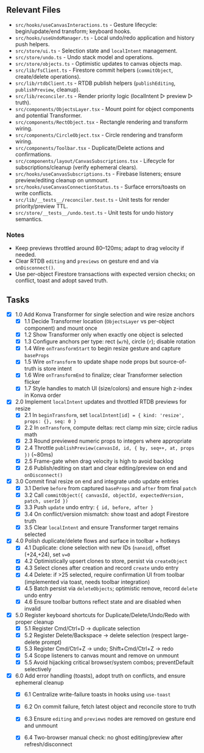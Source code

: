 ## Relevant Files

- `src/hooks/useCanvasInteractions.ts` - Gesture lifecycle: begin/update/end transform; keyboard hooks.
- `src/hooks/useUndoManager.ts` - Local undo/redo application and history push helpers.
- `src/store/ui.ts` - Selection state and `localIntent` management.
- `src/store/undo.ts` - Undo stack model and operations.
- `src/store/objects.ts` - Optimistic updates to canvas objects map.
- `src/lib/fsClient.ts` - Firestore commit helpers (`commitObject`, create/delete operations).
- `src/lib/rtdbClient.ts` - RTDB publish helpers (`publishEditing`, `publishPreview`, cleanup).
- `src/lib/reconciler.ts` - Render priority logic (localIntent ▷ preview ▷ truth).
- `src/components/ObjectsLayer.tsx` - Mount point for object components and potential Transformer.
- `src/components/RectObject.tsx` - Rectangle rendering and transform wiring.
- `src/components/CircleObject.tsx` - Circle rendering and transform wiring.
- `src/components/Toolbar.tsx` - Duplicate/Delete actions and confirmations.
- `src/components/layout/CanvasSubscriptions.tsx` - Lifecycle for subscriptions/cleanup (verify ephemeral clears).
- `src/hooks/useCanvasSubscriptions.ts` - Firebase listeners; ensure preview/editing cleanup on unmount.
- `src/hooks/useCanvasConnectionStatus.ts` - Surface errors/toasts on write conflicts.
- `src/lib/__tests__/reconciler.test.ts` - Unit tests for render priority/preview TTL.
- `src/store/__tests__/undo.test.ts` - Unit tests for undo history semantics.

### Notes

- Keep previews throttled around 80–120ms; adapt to drag velocity if needed.
- Clear RTDB `editing` and `previews` on gesture end and via `onDisconnect()`.
- Use per-object Firestore transactions with expected version checks; on conflict, toast and adopt saved truth.

## Tasks

- [x] 1.0 Add Konva Transformer for single selection and wire resize anchors
  - [x] 1.1 Decide Transformer location (`ObjectsLayer` vs per-object component) and mount once
  - [x] 1.2 Show Transformer only when exactly one object is selected
  - [x] 1.3 Configure anchors per type: rect (`w/h`), circle (`r`); disable rotation
  - [x] 1.4 Wire `onTransformStart` to begin resize gesture and capture `baseProps`
  - [x] 1.5 Wire `onTransform` to update shape node props but source-of-truth is store intent
  - [x] 1.6 Wire `onTransformEnd` to finalize; clear Transformer selection flicker
  - [x] 1.7 Style handles to match UI (size/colors) and ensure high z-index in Konva order
- [x] 2.0 Implement `localIntent` updates and throttled RTDB previews for resize
  - [x] 2.1 In `beginTransform`, set `localIntent[id] = { kind: 'resize', props: {}, seq: 0 }`
  - [x] 2.2 In `onTransform`, compute deltas: rect clamp min size; circle radius math
  - [x] 2.3 Round previewed numeric props to integers where appropriate
  - [x] 2.4 Throttle `publishPreview(canvasId, id, { by, seq++, at, props })` (~80ms)
  - [x] 2.5 Frame-gate when drag velocity is high to avoid backlog
  - [x] 2.6 Publish/editing on start and clear editing/preview on end and `onDisconnect()`
- [x] 3.0 Commit final resize on end and integrate undo update entries
  - [x] 3.1 Derive `before` from captured `baseProps` and `after` from final `patch`
  - [x] 3.2 Call `commitObject({ canvasId, objectId, expectedVersion, patch, userId })`
  - [x] 3.3 Push `update` undo entry: `{ id, before, after }`
  - [x] 3.4 On conflict/version mismatch: show toast and adopt Firestore truth
  - [x] 3.5 Clear `localIntent` and ensure Transformer target remains selected
- [x] 4.0 Polish duplicate/delete flows and surface in toolbar + hotkeys
  - [x] 4.1 Duplicate: clone selection with new IDs (`nanoid`), offset (+24,+24), set `v=0`
  - [x] 4.2 Optimistically upsert clones to store, persist via `createObject`
  - [x] 4.3 Select clones after creation and record `create` undo entry
  - [x] 4.4 Delete: if >25 selected, require confirmation UI from toolbar (implemented via toast, needs toolbar integration)
  - [x] 4.5 Batch persist via `deleteObjects`; optimistic remove, record `delete` undo entry
  - [x] 4.6 Ensure toolbar buttons reflect state and are disabled when invalid
- [x] 5.0 Register keyboard shortcuts for Duplicate/Delete/Undo/Redo with proper cleanup
  - [x] 5.1 Register Cmd/Ctrl+D → duplicate selection
  - [x] 5.2 Register Delete/Backspace → delete selection (respect large-delete prompt)
  - [x] 5.3 Register Cmd/Ctrl+Z → undo; Shift+Cmd/Ctrl+Z → redo
  - [x] 5.4 Scope listeners to canvas mount and remove on unmount
  - [x] 5.5 Avoid hijacking critical browser/system combos; preventDefault selectively
- [x] 6.0 Add error handling (toasts), adopt truth on conflicts, and ensure ephemeral cleanup
  - [x] 6.1 Centralize write-failure toasts in hooks using `use-toast`
  - [x] 6.2 On commit failure, fetch latest object and reconcile store to truth
  - [x] 6.3 Ensure `editing` and `previews` nodes are removed on gesture end and unmount
  - [x] 6.4 Two-browser manual check: no ghost editing/preview after refresh/disconnect


